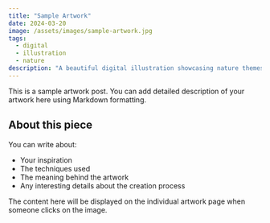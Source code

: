 ```yaml
---
title: "Sample Artwork"
date: 2024-03-20
image: /assets/images/sample-artwork.jpg
tags: 
  - digital
  - illustration
  - nature
description: "A beautiful digital illustration showcasing nature themes"
---
```


This is a sample artwork post. You can add detailed description of your artwork here using Markdown formatting.

## About this piece

You can write about:
- Your inspiration
- The techniques used
- The meaning behind the artwork
- Any interesting details about the creation process

The content here will be displayed on the individual artwork page when someone clicks on the image. 